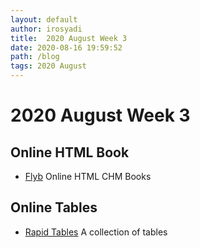 ```yaml
---
layout: default
author: irosyadi
title:  2020 August Week 3
date: 2020-08-16 19:59:52
path: /blog
tags: 2020 August
---
```


# 2020 August Week 3

## Online HTML Book
- [Flyb](https://flylib.com/) Online HTML CHM Books

## Online Tables
- [Rapid Tables](https://www.rapidtables.com/) A collection of tables